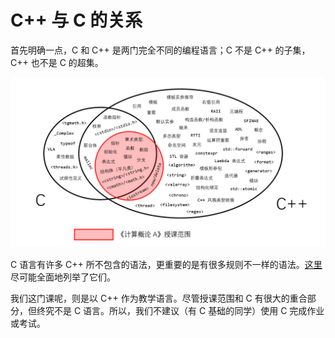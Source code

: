 # C++ 与 C 的关系

首先明确一点，C 和 C++ 是两门完全不同的编程语言；C 不是 C++ 的子集，C++ 也不是 C 的超集。

![1662651173806](image/c/1662651173806.png)

C 语言有许多 C++ 所不包含的语法，更重要的是有很多规则不一样的语法。[这里](https://learn-cpp.tk/ch04/compare_with_c/c_feature.html)尽可能全面地列举了它们。

我们这门课呢，则是以 C++ 作为教学语言。尽管授课范围和 C 有很大的重合部分，但终究不是 C 语言。所以，我们不建议（有 C 基础的同学）使用 C 完成作业或考试。


